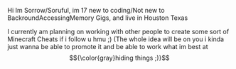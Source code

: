 Hi Im Sorrow/Soruful, im 17 new to coding/Not new to BackroundAccessingMemory Gigs, and live in Houston Texas

I currently am planning on working with other people to create some sort of Minecraft Cheats if i follow u hmu ;)
(The whole idea will be on you i kinda just wanna be able to promote it and be able to work what im best at $${\color{gray}hiding things ;)}$$
